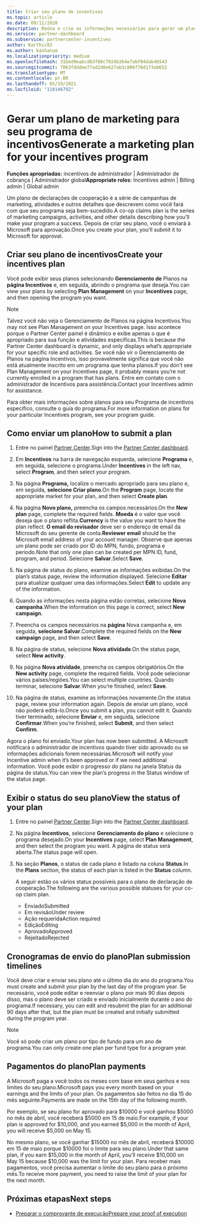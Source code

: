 ```yaml
---
title: Criar seu plano de incentivos
ms.topic: article
ms.date: 09/11/2020
description: Reúna e crie as informações necessárias para gerar um plano de marketing bem-sucedido para seu programa de incentivos.
ms.service: partner-dashboard
ms.subservice: partnercenter-incentives
author: Karthic83
ms.author: kashanum
ms.localizationpriority: medium
ms.openlocfilehash: 31bed9eabcd63f80c7924b264e7abf04dab4b543
ms.sourcegitcommit: 7063fdddee77ad2d8e627ab3c806f76d173ab652
ms.translationtype: MT
ms.contentlocale: pt-BR
ms.lasthandoff: 05/19/2021
ms.locfileid: "110146792"
---
```

# <a name="generate-a-marketing-plan-for-your-incentives-program"></a><span data-ttu-id="c94c3-103">Gerar um plano de marketing para seu programa de incentivos</span><span class="sxs-lookup"><span data-stu-id="c94c3-103">Generate a marketing plan for your incentives program</span></span>

<span data-ttu-id="c94c3-104">**Funções apropriadas:** incentivos de administrador | Administrador de cobrança | Administrador global</span><span class="sxs-lookup"><span data-stu-id="c94c3-104">**Appropriate roles**: Incentives admin | Billing admin | Global admin</span></span>

<span data-ttu-id="c94c3-105">Um plano de declarações de cooperação é a série de campanhas de marketing, atividades e outros detalhes que descrevem como você fará com que seu programa seja bem-sucedido.</span><span class="sxs-lookup"><span data-stu-id="c94c3-105">A co-op claims plan is the series of marketing campaigns, activities, and other details describing how you’ll make your program a success.</span></span> <span data-ttu-id="c94c3-106">Depois de criar seu plano, você o enviará à Microsoft para aprovação.</span><span class="sxs-lookup"><span data-stu-id="c94c3-106">Once you create your plan, you’ll submit it to Microsoft for approval.</span></span>

## <a name="create-your-incentives-plan"></a><span data-ttu-id="c94c3-107">Criar seu plano de incentivos</span><span class="sxs-lookup"><span data-stu-id="c94c3-107">Create your incentives plan</span></span>

<span data-ttu-id="c94c3-108">Você pode exibir seus planos selecionando **Gerenciamento de** Planos na **página Incentivos** e, em seguida, abrindo o programa que deseja.</span><span class="sxs-lookup"><span data-stu-id="c94c3-108">You can view your plans by selecting **Plan Management** on your **Incentives** page, and then opening the program you want.</span></span>

>[!NOTE]
><span data-ttu-id="c94c3-109">Talvez você não veja o Gerenciamento de Planos na página Incentivos.</span><span class="sxs-lookup"><span data-stu-id="c94c3-109">You may not see Plan Management on your Incentives page.</span></span> <span data-ttu-id="c94c3-110">Isso acontece porque o Partner Center painel é dinâmico e exibe apenas o que é apropriado para sua função e atividades específicas.</span><span class="sxs-lookup"><span data-stu-id="c94c3-110">This is because the Partner Center dashboard is dynamic, and only displays what’s appropriate for your specific role and activities.</span></span> <span data-ttu-id="c94c3-111">Se você não vir o Gerenciamento de Planos na página Incentivos, isso provavelmente significa que você não está atualmente inscrito em um programa que tenha planos.</span><span class="sxs-lookup"><span data-stu-id="c94c3-111">If you don’t see Plan Management on your Incentives page, it probably means you’re not currently enrolled in a program that has plans.</span></span> <span data-ttu-id="c94c3-112">Entre em contato com o administrador de Incentivos para assistência.</span><span class="sxs-lookup"><span data-stu-id="c94c3-112">Contact your Incentives admin for assistance.</span></span>

<span data-ttu-id="c94c3-113">Para obter mais informações sobre planos para seu Programa de incentivos específico, consulte o guia do programa.</span><span class="sxs-lookup"><span data-stu-id="c94c3-113">For more information on plans for your particular Incentives program, see your program guide.</span></span>

## <a name="how-to-submit-a-plan"></a><span data-ttu-id="c94c3-114">Como enviar um plano</span><span class="sxs-lookup"><span data-stu-id="c94c3-114">How to submit a plan</span></span>

1. <span data-ttu-id="c94c3-115">Entre no painel [Partner Center](https://partner.microsoft.com/dashboard/).</span><span class="sxs-lookup"><span data-stu-id="c94c3-115">Sign into the [Partner Center dashboard](https://partner.microsoft.com/dashboard/).</span></span>

2. <span data-ttu-id="c94c3-116">Em **Incentivos** na barra de navegação esquerda, selecione **Programa** e, em seguida, selecione o programa.</span><span class="sxs-lookup"><span data-stu-id="c94c3-116">Under **Incentives** in the left nav, select **Program**, and then select your program.</span></span> 

3. <span data-ttu-id="c94c3-117">Na página **Programa,** localize o mercado apropriado para seu plano e, em seguida, **selecione Criar plano**.</span><span class="sxs-lookup"><span data-stu-id="c94c3-117">On the **Program** page, locate the appropriate market for your plan, and then select **Create plan**.</span></span> 

4. <span data-ttu-id="c94c3-118">Na página **Novo plano,** preencha os campos necessários.</span><span class="sxs-lookup"><span data-stu-id="c94c3-118">On the **New plan** page, complete the required fields.</span></span> <span data-ttu-id="c94c3-119">**Moeda** é o valor que você deseja que o plano reflita.</span><span class="sxs-lookup"><span data-stu-id="c94c3-119">**Currency** is the value you want to have the plan reflect.</span></span> <span data-ttu-id="c94c3-120">**O email do revisador** deve ser o endereço de email da Microsoft do seu gerente de conta.</span><span class="sxs-lookup"><span data-stu-id="c94c3-120">**Reviewer email** should be the Microsoft email address of your account manager.</span></span> <span data-ttu-id="c94c3-121">Observe que apenas um plano pode ser criado por ID do MPN, fundo, programa e período.</span><span class="sxs-lookup"><span data-stu-id="c94c3-121">Note that only one plan can be created per MPN ID, fund, program, and period.</span></span> <span data-ttu-id="c94c3-122">Selecione **Salvar**.</span><span class="sxs-lookup"><span data-stu-id="c94c3-122">Select **Save**.</span></span>

5. <span data-ttu-id="c94c3-123">Na página de status do plano, examine as informações exibidas.</span><span class="sxs-lookup"><span data-stu-id="c94c3-123">On the plan’s status page, review the information displayed.</span></span> <span data-ttu-id="c94c3-124">Selecione **Editar** para atualizar qualquer uma das informações.</span><span class="sxs-lookup"><span data-stu-id="c94c3-124">Select **Edit** to update any of the information.</span></span>

6. <span data-ttu-id="c94c3-125">Quando as informações nesta página estão corretas, selecione **Nova campanha**.</span><span class="sxs-lookup"><span data-stu-id="c94c3-125">When the information on this page is correct, select **New campaign**.</span></span>

7. <span data-ttu-id="c94c3-126">Preencha os campos necessários na **página** Nova campanha e, em seguida, **selecione Salvar**.</span><span class="sxs-lookup"><span data-stu-id="c94c3-126">Complete the required fields on the **New campaign** page, and then select **Save**.</span></span>

8. <span data-ttu-id="c94c3-127">Na página de status, selecione **Nova atividade**.</span><span class="sxs-lookup"><span data-stu-id="c94c3-127">On the status page, select **New activity**.</span></span> 

9. <span data-ttu-id="c94c3-128">Na página **Nova atividade**, preencha os campos obrigatórios.</span><span class="sxs-lookup"><span data-stu-id="c94c3-128">On the **New activity** page, complete the required fields.</span></span> <span data-ttu-id="c94c3-129">Você pode selecionar vários países/regiões.</span><span class="sxs-lookup"><span data-stu-id="c94c3-129">You can select multiple countries.</span></span> <span data-ttu-id="c94c3-130">Quando terminar, selecione **Salvar**.</span><span class="sxs-lookup"><span data-stu-id="c94c3-130">When you’re finished, select **Save**.</span></span> 

10. <span data-ttu-id="c94c3-131">Na página de status, examine as informações novamente.</span><span class="sxs-lookup"><span data-stu-id="c94c3-131">On the status page, review your information again.</span></span> <span data-ttu-id="c94c3-132">Depois de enviar um plano, você não poderá editá-lo.</span><span class="sxs-lookup"><span data-stu-id="c94c3-132">Once you submit a plan, you cannot edit it.</span></span> <span data-ttu-id="c94c3-133">Quando tiver terminado, selecione **Enviar** e, em seguida, selecione **Confirmar**.</span><span class="sxs-lookup"><span data-stu-id="c94c3-133">When you’re finished, select **Submit**, and then select **Confirm**.</span></span>

<span data-ttu-id="c94c3-134">Agora o plano foi enviado.</span><span class="sxs-lookup"><span data-stu-id="c94c3-134">Your plan has now been submitted.</span></span> <span data-ttu-id="c94c3-135">A Microsoft notificará o administrador de incentivos quando tiver sido aprovado ou se informações adicionais forem necessárias.</span><span class="sxs-lookup"><span data-stu-id="c94c3-135">Microsoft will notify your Incentive admin when it’s been approved or if we need additional information.</span></span> <span data-ttu-id="c94c3-136">Você pode exibir o progresso do plano na janela Status da página de status.</span><span class="sxs-lookup"><span data-stu-id="c94c3-136">You can view the plan’s progress in the Status window of the status page.</span></span>

## <a name="view-the-status-of-your-plan"></a><span data-ttu-id="c94c3-137">Exibir o status do seu plano</span><span class="sxs-lookup"><span data-stu-id="c94c3-137">View the status of your plan</span></span>

1. <span data-ttu-id="c94c3-138">Entre no painel [Partner Center](https://partner.microsoft.com/dashboard/).</span><span class="sxs-lookup"><span data-stu-id="c94c3-138">Sign into the [Partner Center dashboard](https://partner.microsoft.com/dashboard/).</span></span>

2. <span data-ttu-id="c94c3-139">Na página **Incentivos**, selecione **Gerenciamento do plano** e selecione o programa desejado.</span><span class="sxs-lookup"><span data-stu-id="c94c3-139">On your **Incentives** page, select **Plan Management**, and then select the program you want.</span></span> <span data-ttu-id="c94c3-140">A página de status será aberta.</span><span class="sxs-lookup"><span data-stu-id="c94c3-140">The status page will open.</span></span>

3. <span data-ttu-id="c94c3-141">Na seção **Planos**, o status de cada plano é listado na coluna **Status**.</span><span class="sxs-lookup"><span data-stu-id="c94c3-141">In the **Plans** section, the status of each plan is listed in the **Status** column.</span></span>

   <span data-ttu-id="c94c3-142">A seguir estão os vários status possíveis para o plano de declaração de cooperação.</span><span class="sxs-lookup"><span data-stu-id="c94c3-142">The following are the various possible statuses for your co-op claim plan.</span></span>

   - <span data-ttu-id="c94c3-143">Enviado</span><span class="sxs-lookup"><span data-stu-id="c94c3-143">Submitted</span></span>
   - <span data-ttu-id="c94c3-144">Em revisão</span><span class="sxs-lookup"><span data-stu-id="c94c3-144">Under review</span></span>
   - <span data-ttu-id="c94c3-145">Ação requerida</span><span class="sxs-lookup"><span data-stu-id="c94c3-145">Action required</span></span>
   - <span data-ttu-id="c94c3-146">Edição</span><span class="sxs-lookup"><span data-stu-id="c94c3-146">Editing</span></span>
   - <span data-ttu-id="c94c3-147">Aprovado</span><span class="sxs-lookup"><span data-stu-id="c94c3-147">Approved</span></span>
   - <span data-ttu-id="c94c3-148">Rejeitado</span><span class="sxs-lookup"><span data-stu-id="c94c3-148">Rejected</span></span>

## <a name="plan-submission-timelines"></a><span data-ttu-id="c94c3-149">Cronogramas de envio do plano</span><span class="sxs-lookup"><span data-stu-id="c94c3-149">Plan submission timelines</span></span>

<span data-ttu-id="c94c3-150">Você deve criar e enviar seu plano até o último dia do ano do programa.</span><span class="sxs-lookup"><span data-stu-id="c94c3-150">You must create and submit your plan by the last day of the program year.</span></span> <span data-ttu-id="c94c3-151">Se necessário, você pode editar e reenviar o plano por mais 90 dias depois disso, mas o plano deve ser criado e enviado inicialmente durante o ano do programa.</span><span class="sxs-lookup"><span data-stu-id="c94c3-151">If necessary, you can edit and resubmit the plan for an additional 90 days after that, but the plan must be created and initially submitted during the program year.</span></span>

>[!NOTE]
> <span data-ttu-id="c94c3-152">Você só pode criar um plano por tipo de fundo para um ano de programa.</span><span class="sxs-lookup"><span data-stu-id="c94c3-152">You can only create one plan per fund type for a program year.</span></span>

## <a name="plan-payments"></a><span data-ttu-id="c94c3-153">Pagamentos do plano</span><span class="sxs-lookup"><span data-stu-id="c94c3-153">Plan payments</span></span>

<span data-ttu-id="c94c3-154">A Microsoft paga a você todos os meses com base em seus ganhos e nos limites do seu plano.</span><span class="sxs-lookup"><span data-stu-id="c94c3-154">Microsoft pays you every month based on your earnings and the limits of your plan.</span></span> <span data-ttu-id="c94c3-155">Os pagamentos são feitos no dia 15 do mês seguinte.</span><span class="sxs-lookup"><span data-stu-id="c94c3-155">Payments are made on the 15th day of the following month.</span></span>

<span data-ttu-id="c94c3-156">Por exemplo, se seu plano for aprovado para $10000 e você ganhou $5000 no mês de abril, você receberá $5000 em 15 de maio.</span><span class="sxs-lookup"><span data-stu-id="c94c3-156">For example, if your plan is approved for $10,000, and you earned $5,000 in the month of April, you will receive $5,000 on May 15.</span></span>

<span data-ttu-id="c94c3-157">No mesmo plano, se você ganhar $15000 no mês de abril, receberá $10000 em 15 de maio porque $10000 foi o limite para seu plano.</span><span class="sxs-lookup"><span data-stu-id="c94c3-157">Under that same plan, if you earn $15,000 in the month of April, you’ll receive $10,000 on May 15 because $10,000 was the limit for your plan.</span></span> <span data-ttu-id="c94c3-158">Para receber mais pagamentos, você precisa aumentar o limite do seu plano para o próximo mês.</span><span class="sxs-lookup"><span data-stu-id="c94c3-158">To receive more payment, you need to raise the limit of your plan for the next month.</span></span>

## <a name="next-steps"></a><span data-ttu-id="c94c3-159">Próximas etapas</span><span class="sxs-lookup"><span data-stu-id="c94c3-159">Next steps</span></span>

- [<span data-ttu-id="c94c3-160">Preparar o comprovante de execução</span><span class="sxs-lookup"><span data-stu-id="c94c3-160">Prepare your proof of execution</span></span>](incentives-prepare-your-proof-of-execution.md)
